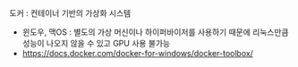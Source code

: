 도커 : 컨테이너 기반의 가상화 시스템
  - 윈도우, 맥OS : 별도의 가상 머신이나 하이퍼바이저를 사용하기 때문에 리눅스만큼 성능이 나오지 않을 수 있고 GPU 사용 불가능
  - https://docs.docker.com/docker-for-windows/docker-toolbox/
